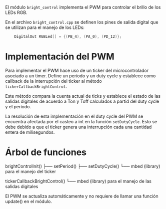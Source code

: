 El módulo `bright_control` implementa el PWM para controlar el brillo de los LEDs RGB.

En el archivo `bright_control.cpp` se definen los pines de salida digital que se utilizan para el manejo de los LEDs:

```cpp
    DigitalOut RGBLed[] = {(PB_4), (PA_0), (PD_12)};
```

# Implementación del PWM
Para implementar el PWM hace uso de un ticker del microcontrolador asociado a un timer.
Define un período y un duty cycle y establece como callback de la interrupción del ticker al método `tickerCallbackBrightControl`.

Este método compara la cuenta actual de ticks y establece el estado de las salidas digitales de acuerdo a Ton y Toff calculados a partid del duty cycle y el período.

La resolución de esta implementación en el duty cycle del PWM se encuentra afectada por el casteo a int en la función `setDutyCycle`.
Esto se debe debido a que el ticker genera una interrupción cada una cantidad entera de milisegundos.


# Árbol de funciones

brightControlInit()
    ├── setPeriod()
    ├── setDutyCycle()
    └── mbed (library) para el manejo del ticker

tickerCallbackBrightControl()
    └── mbed (library) para el manejo de las salidas digitales

El PWM se actualiza automáticamente y no requiere de llamar una función update() en el módulo.
